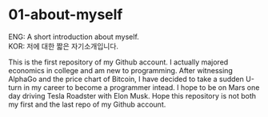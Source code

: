 # 01-about-myself

ENG: A short introduction about myself.  
KOR: 저에 대한 짧은 자기소개입니다.

This is the first repository of my Github account.
I actually majored economics in college and am new to programming. After witnessing AlphaGo and the price chart of Bitcoin, I have decided to take a sudden U-turn in my career to become a programmer intead.
I hope to be on Mars one day driving Tesla Roadster with Elon Musk.
Hope this repository is not both my first and the last repo of my Github account.
